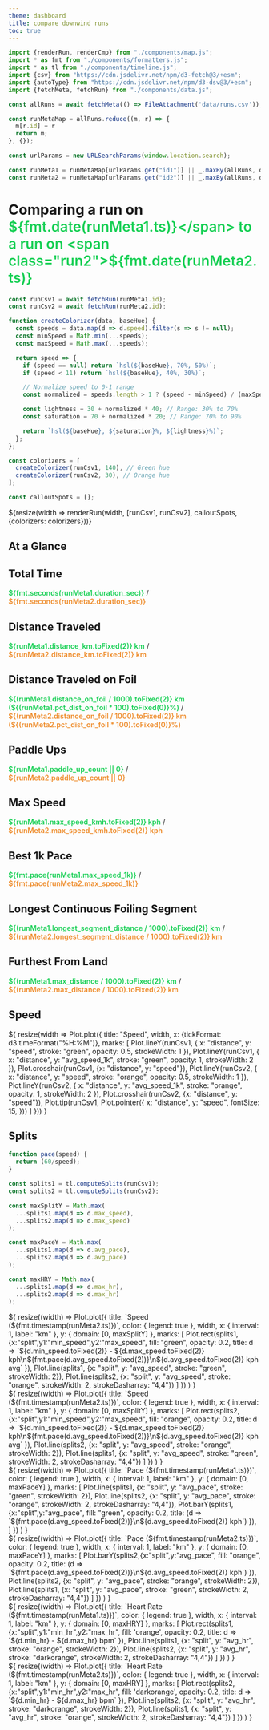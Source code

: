 ```yaml
---
theme: dashboard
title: compare downwind runs
toc: true
---
```


<style>
  .run1 {
    color: hsl(140, 80%, 45%);
    font-weight: 600;
  }
  .run2 {
    color: hsl(30, 85%, 55%);
    font-weight: 600;
  }
</style>

```js
import {renderRun, renderCmp} from "./components/map.js";
import * as fmt from "./components/formatters.js";
import * as tl from "./components/timeline.js";
import {csv} from "https://cdn.jsdelivr.net/npm/d3-fetch@3/+esm";
import {autoType} from "https://cdn.jsdelivr.net/npm/d3-dsv@3/+esm";
import {fetchMeta, fetchRun} from "./components/data.js";

const allRuns = await fetchMeta(() => FileAttachment('data/runs.csv'));

const runMetaMap = allRuns.reduce((m, r) => {
  m[r.id] = r
  return m;
}, {});

const urlParams = new URLSearchParams(window.location.search);

const runMeta1 = runMetaMap[urlParams.get("id1")] || _.maxBy(allRuns, d => d.ts);
const runMeta2 = runMetaMap[urlParams.get("id2")] || _.maxBy(allRuns, d => d.ts);
```

# Comparing a run on <span class="run1">${fmt.date(runMeta1.ts)}</span> to a run on <span class="run2">${fmt.date(runMeta2.ts)}</span>

```js
const runCsv1 = await fetchRun(runMeta1.id);
const runCsv2 = await fetchRun(runMeta2.id);

function createColorizer(data, baseHue) {
  const speeds = data.map(d => d.speed).filter(s => s != null);
  const minSpeed = Math.min(...speeds);
  const maxSpeed = Math.max(...speeds);

  return speed => {
    if (speed == null) return `hsl(${baseHue}, 70%, 50%)`;
    if (speed < 11) return `hsl(${baseHue}, 40%, 30%)`;

    // Normalize speed to 0-1 range
    const normalized = speeds.length > 1 ? (speed - minSpeed) / (maxSpeed - minSpeed) : 0.5;

    const lightness = 30 + normalized * 40; // Range: 30% to 70%
    const saturation = 70 + normalized * 20; // Range: 70% to 90%

    return `hsl(${baseHue}, ${saturation}%, ${lightness}%)`;
  };
};

const colorizers = [
  createColorizer(runCsv1, 140), // Green hue
  createColorizer(runCsv2, 30), // Orange hue
];

const calloutSpots = [];
```

<div class="card">${resize(width => renderRun(width, [runCsv1, runCsv2], calloutSpots, {colorizers: colorizers}))}</div>

## At a Glance

<div class="grid grid-cols-4">
  <div class="card">
    <h2>Total Time</h2>
    <span class="big">
      <span class="run1">${fmt.seconds(runMeta1.duration_sec)}</span>
      /
      <span class="run2">${fmt.seconds(runMeta2.duration_sec)}</span>
    </span>
  </div>

  <div class="card">
    <h2>Distance Traveled</h2>
    <span class="big">
      <span class="run1">${runMeta1.distance_km.toFixed(2)} km</span>
      /<br/>
      <span class="run2">${runMeta2.distance_km.toFixed(2)} km</span>
    </span>
  </div>

  <div class="card">
    <h2>Distance Traveled on Foil</h2>
    <span class="big">
      <span class="run1">
        ${(runMeta1.distance_on_foil / 1000).toFixed(2)} km
        (${(runMeta1.pct_dist_on_foil * 100).toFixed(0)}%)
      </span>
      /<br/>
      <span class="run2">
        ${(runMeta2.distance_on_foil / 1000).toFixed(2)} km
        (${(runMeta2.pct_dist_on_foil * 100).toFixed(0)}%)
      </span>
    </span>
  </div>

  <div class="card">
    <h2>Paddle Ups</h2>
    <span class="big">
      <span class="run1">${runMeta1.paddle_up_count || 0}</span>
      /<br/>
      <span class="run2">${runMeta2.paddle_up_count || 0}</span>
    </span>
  </div>

  <div class="card">
    <h2>Max Speed</h2>
    <span class="big">
      <span class="run1">${runMeta1.max_speed_kmh.toFixed(2)} kph</span>
      /<br/>
      <span class="run2">${runMeta2.max_speed_kmh.toFixed(2)} kph</span>
    </span>
  </div>

  <div class="card">
    <h2>Best 1k Pace</h2>
    <span class="big">
      <span class="run1">${fmt.pace(runMeta1.max_speed_1k)}</span>
      /<br/>
      <span class="run2">${fmt.pace(runMeta2.max_speed_1k)}</span>
    </span>
  </div>

  <div class="card">
    <h2>Longest Continuous Foiling Segment</h2>
    <span class="big">
      <span class="run1">${(runMeta1.longest_segment_distance / 1000).toFixed(2)} km</span>
      /<br/>
      <span class="run2">${(runMeta2.longest_segment_distance / 1000).toFixed(2)} km</span>
    </span>
  </div>

  <div class="card">
    <h2>Furthest From Land</h2>
    <span class="big">
      <span class="run1">${(runMeta1.max_distance / 1000).toFixed(2)} km</span>
      /<br/>
      <span class="run2">${(runMeta2.max_distance / 1000).toFixed(2)} km</span>
    </span>
  </div>
</div>

## Speed

<div class="card">${
resize(width => Plot.plot({
    title: "Speed",
    width, x: {tickFormat: d3.timeFormat("%H:%M")},
    marks: [
        Plot.lineY(runCsv1, { x: "distance", y: "speed", stroke: "green",
                             opacity: 0.5, strokeWidth: 1 }),
        Plot.lineY(runCsv1, { x: "distance", y: "avg_speed_1k", stroke: "green",
                              opacity: 1, strokeWidth: 2 }),
        Plot.crosshair(runCsv1, {x: "distance", y: "speed"}),
        Plot.lineY(runCsv2, { x: "distance", y: "speed", stroke: "orange",
                             opacity: 0.5, strokeWidth: 1 }),
        Plot.lineY(runCsv2, { x: "distance", y: "avg_speed_1k", stroke: "orange",
                                                   opacity: 1, strokeWidth: 2 }),
        Plot.crosshair(runCsv2, {x: "distance", y: "speed"}),
        Plot.tip(runCsv1, Plot.pointer({
            x: "distance",
            y: "speed", fontSize: 15,
        }))
    ]
}))
}</div>

## Splits

```js
function pace(speed) {
  return (60/speed);
}

const splits1 = tl.computeSplits(runCsv1);
const splits2 = tl.computeSplits(runCsv2);

const maxSplitY = Math.max(
  ...splits1.map(d => d.max_speed),
  ...splits2.map(d => d.max_speed)
);

const maxPaceY = Math.max(
  ...splits1.map(d => d.avg_pace),
  ...splits2.map(d => d.avg_pace)
);

const maxHRY = Math.max(
  ...splits1.map(d => d.max_hr),
  ...splits2.map(d => d.max_hr)
);
```

<div class="grid grid-cols-2">
<div class="card">${
resize((width) => Plot.plot({
      title: `Speed (${fmt.timestamp(runMeta2.ts)})`,
      color: { legend: true },
      width, x: { interval: 1, label: "km" }, y: { domain: [0, maxSplitY] },
      marks: [
        Plot.rect(splits1,{x:"split",y1:"min_speed",y2:"max_speed", fill: "green", opacity: 0.2,
          title: d => `${d.min_speed.toFixed(2)} - ${d.max_speed.toFixed(2)} kph\n${fmt.pace(d.avg_speed.toFixed(2))}\n${d.avg_speed.toFixed(2)} kph avg`
        }),
        Plot.line(splits1, {x: "split", y: "avg_speed", stroke: "green", strokeWidth: 2}),
        Plot.line(splits2, {x: "split", y: "avg_speed", stroke: "orange", strokeWidth: 2, strokeDasharray: "4,4"})
      ]
    })
    )
}</div>
<div class="card">${
  resize((width) => Plot.plot({
      title: `Speed (${fmt.timestamp(runMeta2.ts)})`,
      color: { legend: true },
      width, x: { interval: 1, label: "km" }, y: { domain: [0, maxSplitY] },
      marks: [
        Plot.rect(splits2,{x:"split",y1:"min_speed",y2:"max_speed", fill: "orange", opacity: 0.2,
          title: d => `${d.min_speed.toFixed(2)} - ${d.max_speed.toFixed(2)} kph\n${fmt.pace(d.avg_speed.toFixed(2))}\n${d.avg_speed.toFixed(2)} kph avg`
        }),
        Plot.line(splits2, {x: "split", y: "avg_speed", stroke: "orange", strokeWidth: 2}),
        Plot.line(splits1, {x: "split", y: "avg_speed", stroke: "green", strokeWidth: 2, strokeDasharray: "4,4"})
      ]
    })
    )
}</div>
</div>

<div class="grid grid-cols-2">

<div class="card">${
resize((width) => Plot.plot({
      title: `Pace (${fmt.timestamp(runMeta1.ts)})`,
      color: { legend: true },
      width, x: { interval: 1, label: "km" }, y: { domain: [0, maxPaceY] },
      marks: [
      Plot.line(splits1, {x: "split", y: "avg_pace", stroke: "green", strokeWidth: 2}),
      Plot.line(splits2, {x: "split", y: "avg_pace", stroke: "orange", strokeWidth: 2, strokeDasharray: "4,4"}),
        Plot.barY(splits1,{x:"split",y:"avg_pace", fill: "green", opacity: 0.2,
          title: (d => `${fmt.pace(d.avg_speed.toFixed(2))}\n${d.avg_speed.toFixed(2)} kph`) }),
      ]
    })
    )
}</div>
<div class="card">${
  resize((width) => Plot.plot({
      title: `Pace (${fmt.timestamp(runMeta2.ts)})`,
      color: { legend: true },
      width, x: { interval: 1, label: "km" }, y: { domain: [0, maxPaceY] },
      marks: [
        Plot.barY(splits2,{x:"split",y:"avg_pace", fill: "orange", opacity: 0.2,
          title: (d => `${fmt.pace(d.avg_speed.toFixed(2))}\n${d.avg_speed.toFixed(2)} kph`) }),
          Plot.line(splits2, {x: "split", y: "avg_pace", stroke: "orange", strokeWidth: 2}),
          Plot.line(splits1, {x: "split", y: "avg_pace", stroke: "green", strokeWidth: 2, strokeDasharray: "4,4"})
      ]
    })
    )
}</div>

</div>

<div class="grid grid-cols-2">

<div class="card">${
resize((width) => Plot.plot({
      title: `Heart Rate (${fmt.timestamp(runMeta1.ts)})`,
      color: { legend: true },
      width, x: { interval: 1, label: "km" }, y: { domain: [0, maxHRY] },
      marks: [
        Plot.rect(splits1,{x:"split",y1:"min_hr",y2:"max_hr", fill: 'orange', opacity: 0.2,
          title: d => `${d.min_hr} - ${d.max_hr} bpm`
        }),
        Plot.line(splits1, {x: "split", y: "avg_hr", stroke: "orange", strokeWidth: 2}),
        Plot.line(splits2, {x: "split", y: "avg_hr", stroke: "darkorange", strokeWidth: 2, strokeDasharray: "4,4"})
      ]
    })
    )
}</div>
<div class="card">${
  resize((width) => Plot.plot({
      title: `Heart Rate (${fmt.timestamp(runMeta2.ts)})`,
      color: { legend: true },
      width, x: { interval: 1, label: "km" }, y: { domain: [0, maxHRY] },
      marks: [
        Plot.rect(splits2,{x:"split",y1:"min_hr",y2:"max_hr", fill: 'darkorange', opacity: 0.2,
          title: d => `${d.min_hr} - ${d.max_hr} bpm`
        }),
        Plot.line(splits2, {x: "split", y: "avg_hr", stroke: "darkorange", strokeWidth: 2}),
        Plot.line(splits1, {x: "split", y: "avg_hr", stroke: "orange", strokeWidth: 2, strokeDasharray: "4,4"})
      ]
    })
    )
}</div>

</div>
